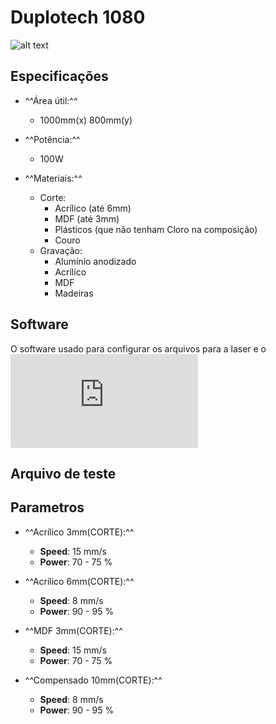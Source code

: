 # Duplotech 1080

![alt text][img_1080]

## Especificações

- ^^Área útil:^^
    - 1000mm(x) 800mm(y)

- ^^Potência:^^
    - 100W

- ^^Materiais:^^
    - Corte:
        - Acrílico (até 6mm)
        - MDF (até 3mm)
        - Plásticos (que não tenham Cloro na composição)
        - Couro
    - Gravação:
        - Alumínio anodizado
        - Acrílico
        - MDF
        - Madeiras

[img_1080]:https://www.insper.edu.br/wp-content/uploads/2018/12/impressora-3d.png "Duplotech Laser 1080"

## Software

O software usado para configurar os arquivos para a laser e o ![RDWorks 8.1](https://www.duplotech.com.br/download.php?file=downloads/rdcam-8148.rar)


## Arquivo de teste

## Parametros

- ^^Acrílico 3mm(CORTE):^^

    - **Speed**: 15 mm/s
    - **Power**: 70 - 75 %

 - ^^Acrílico 6mm(CORTE):^^

     - **Speed**: 8 mm/s
     - **Power**: 90 - 95 %

 - ^^MDF 3mm(CORTE):^^

     - **Speed**: 15 mm/s
     - **Power**: 70 - 75 %

 - ^^Compensado 10mm(CORTE):^^

     - **Speed**: 8 mm/s
     - **Power**: 90 - 95 %
